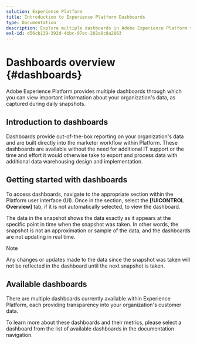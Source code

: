 ```yaml
---
solution: Experience Platform
title: Introduction to Experience Platform Dashboards
type: Documentation
description: Explore multiple dashboards in Adobe Experience Platform to view important information about your organization's data, as captured during daily snapshots.
exl-id: d56cb139-392d-4bbc-97ec-202a0c8a2863
---
```


# Dashboards overview {#dashboards}

Adobe Experience Platform provides multiple dashboards through which you can view important information about your organization's data, as captured during daily snapshots.

## Introduction to dashboards

Dashboards provide out-of-the-box reporting on your organization's data and are built directly into the marketer workflow within Platform. These dashboards are available without the need for additional IT support or the time and effort it would otherwise take to export and process data with additional data warehousing design and implementation.

## Getting started with dashboards

To access dashboards, navigate to the appropriate section within the Platform user interface (UI). Once in the section, select the **[!UICONTROL Overview]** tab, if it is not automatically selected, to view the dashboard.

The data in the snapshot shows the data exactly as it appears at the specific point in time when the snapshot was taken. In other words, the snapshot is not an approximation or sample of the data, and the dashboards are not updating in real time.

>[!NOTE]
>
>Any changes or updates made to the data since the snapshot was taken will not be reflected in the dashboard until the next snapshot is taken.

## Available dashboards

There are multiple dashboards currently available within Experience Platform, each providing transparency into your organization's customer data.

To learn more about these dashboards and their metrics, please select a dashboard from the list of available dashboards in the documentation navigation.
